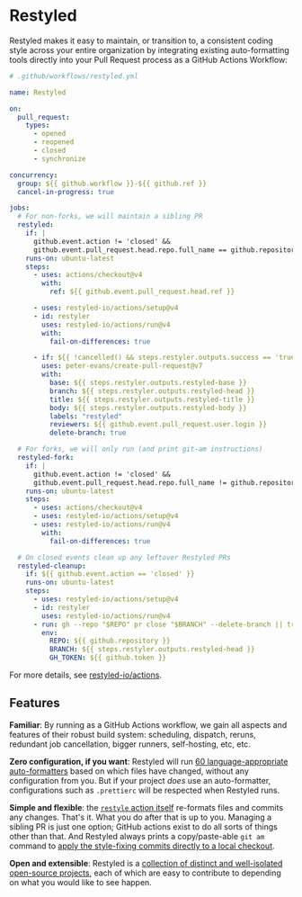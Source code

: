 # Restyled

Restyled makes it easy to maintain, or transition to, a consistent coding style
across your entire organization by integrating existing auto-formatting tools
directly into your Pull Request process as a GitHub Actions Workflow:

```yaml
# .github/workflows/restyled.yml

name: Restyled

on:
  pull_request:
    types:
      - opened
      - reopened
      - closed
      - synchronize

concurrency:
  group: ${{ github.workflow }}-${{ github.ref }}
  cancel-in-progress: true

jobs:
  # For non-forks, we will maintain a sibling PR
  restyled:
    if: |
      github.event.action != 'closed' &&
      github.event.pull_request.head.repo.full_name == github.repository
    runs-on: ubuntu-latest
    steps:
      - uses: actions/checkout@v4
        with:
          ref: ${{ github.event.pull_request.head.ref }}

      - uses: restyled-io/actions/setup@v4
      - id: restyler
        uses: restyled-io/actions/run@v4
        with:
          fail-on-differences: true

      - if: ${{ !cancelled() && steps.restyler.outputs.success == 'true' }}
        uses: peter-evans/create-pull-request@v7
        with:
          base: ${{ steps.restyler.outputs.restyled-base }}
          branch: ${{ steps.restyler.outputs.restyled-head }}
          title: ${{ steps.restyler.outputs.restyled-title }}
          body: ${{ steps.restyler.outputs.restyled-body }}
          labels: "restyled"
          reviewers: ${{ github.event.pull_request.user.login }}
          delete-branch: true

  # For forks, we will only run (and print git-am instructions)
  restyled-fork:
    if: |
      github.event.action != 'closed' &&
      github.event.pull_request.head.repo.full_name != github.repository
    runs-on: ubuntu-latest
    steps:
      - uses: actions/checkout@v4
      - uses: restyled-io/actions/setup@v4
      - uses: restyled-io/actions/run@v4
        with:
          fail-on-differences: true

  # On closed events clean up any leftover Restyled PRs
  restyled-cleanup:
    if: ${{ github.event.action == 'closed' }}
    runs-on: ubuntu-latest
    steps:
      - uses: restyled-io/actions/setup@v4
      - id: restyler
        uses: restyled-io/actions/run@v4
      - run: gh --repo "$REPO" pr close "$BRANCH" --delete-branch || true
        env:
          REPO: ${{ github.repository }}
          BRANCH: ${{ steps.restyler.outputs.restyled-head }}
          GH_TOKEN: ${{ github.token }}
```

For more details, see [restyled-io/actions][actions].

[actions]: https://github.com/restyled-io/actions

## Features

**Familiar**: By running as a GitHub Actions workflow, we gain all aspects and
features of their robust build system: scheduling, dispatch, reruns, redundant
job cancellation, bigger runners, self-hosting, etc, etc.

**Zero configuration, if you want**: Restyled will run [60 language-appropriate
auto-formatters][restylers] based on which files have changed, without any
configuration from you. But if your project _does_ use an auto-formatter,
configurations such as `.prettierc` will be respected when Restyled runs.

[restylers]: /restylers

**Simple and flexible**: the [`restyle` action itself][actions-run] re-formats
files and commits any changes. That's it. What you do after that is up to you.
Managing a sibling PR is just one option; GitHub actions exist to do all sorts
of things other than that. And Restyled always prints a copy/paste-able `git am`
command to [apply the style-fixing commits directly to a local
checkout][apply-locally].

[actions-run]: https://github.com/restyled-io/actions/tree/main/run#readme
[apply-locally]: /docs/applying-fixes-locally

**Open and extensible**: Restyled is a [collection of distinct and well-isolated
open-source projects][org], each of which are easy to contribute to depending on
what you would like to see happen.

[org]: https://github.com/restyled-io
